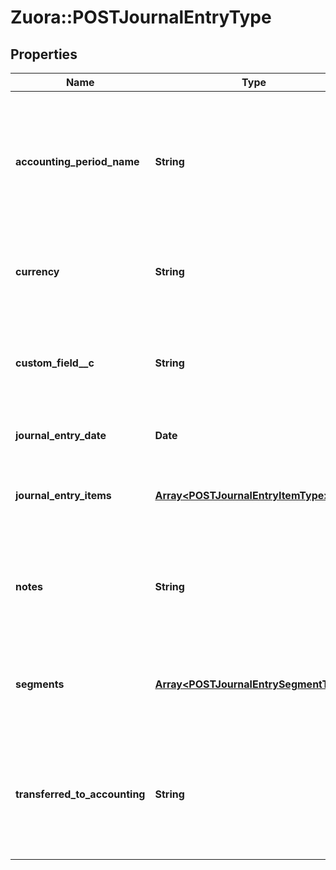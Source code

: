 # Zuora::POSTJournalEntryType

## Properties
Name | Type | Description | Notes
------------ | ------------- | ------------- | -------------
**accounting_period_name** | **String** | Name of the accounting period. The open-ended accounting period is named &#x60;Open-Ended&#x60;.  | 
**currency** | **String** | The type of currency used. Currency must be active.  | 
**custom_field__c** | **String** | Any custom fields defined for this object. The custom field name is case-sensitive.  | [optional] 
**journal_entry_date** | **Date** | Date of the journal entry.  | 
**journal_entry_items** | [**Array&lt;POSTJournalEntryItemType&gt;**](POSTJournalEntryItemType.md) | Key name that represents the list of journal entry items.  | 
**notes** | **String** | The number associated with the revenue event.  Character limit: 2,000  | [optional] 
**segments** | [**Array&lt;POSTJournalEntrySegmentType&gt;**](POSTJournalEntrySegmentType.md) | List of segments that apply to the summary journal entry.  | [optional] 
**transferred_to_accounting** | **String** | Status shows whether the journal entry has been transferred to an accounting system.  | [optional] 


